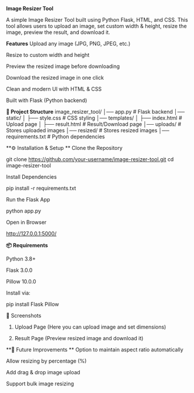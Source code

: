 **Image Resizer Tool** 

A simple Image Resizer Tool built using Python Flask, HTML, and CSS.
This tool allows users to upload an image, set custom width & height, resize the image, preview the result, and download it.

**Features**
Upload any image (JPG, PNG, JPEG, etc.)

Resize to custom width and height

Preview the resized image before downloading

Download the resized image in one click

Clean and modern UI with HTML & CSS

Built with Flask (Python backend)

**📂 Project Structure**
image_resizer_tool/
│── app.py                # Flask backend
│── static/
│   ├── style.css          # CSS styling
│── templates/
│   ├── index.html         # Upload page
│   ├── result.html        # Result/Download page
│── uploads/               # Stores uploaded images
│── resized/               # Stores resized images
│── requirements.txt       # Python dependencies

**⚙️ Installation & Setup
**
Clone the Repository

git clone https://github.com/your-username/image-resizer-tool.git
cd image-resizer-tool


Install Dependencies

pip install -r requirements.txt


Run the Flask App

python app.py


Open in Browser

http://127.0.0.1:5000/

**📦 Requirements**

Python 3.8+

Flask 3.0.0

Pillow 10.0.0

Install via:

pip install Flask Pillow

📸 Screenshots

1. Upload Page
(Here you can upload image and set dimensions)

2. Result Page
(Preview resized image and download it)

**🔮 Future Improvements
**
Option to maintain aspect ratio automatically

Allow resizing by percentage (%)

Add drag & drop image upload

Support bulk image resizing
